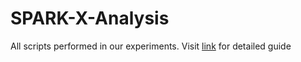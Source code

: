 # SPARK-X-Analysis

All scripts performed in our experiments. Visit [link](https://xzhoulab.github.io/SPARK/03_experiments/) for detailed guide
